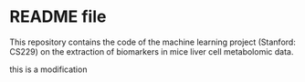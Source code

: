 # README file

This repository contains the code of the machine learning project (Stanford: CS229) on the extraction of biomarkers in mice liver cell metabolomic data.

this is a modification
